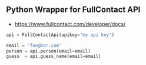 ## Python Wrapper for FullContact API

* https://www.fullcontact.com/developer/docs/

```python
api = FullContactApi(apikey="my api key")

email = "foo@bar.com"
person = api.person(email=email)
guess  = api.guess_name(email=email)
```

